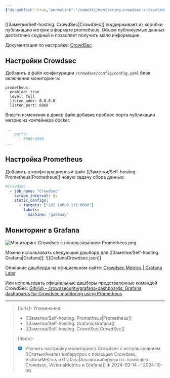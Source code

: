 ```yaml
---
{"dg-publish":true,"permalink":"/zametki/monitoring-crowdsec-s-ispolzovaniem-prometheus/","created":"2024-09-14 01:20","updated":"2024-10-06T19:33:04+03:00"}
---
```


[[Заметки/Self-hosting. CrowdSec\|CrowdSec]] поддерживает из коробки публикацию метрик в формате prometheus. Объем публикуемых данных достаточно скудный и позволяет получить мало информации.

Документация по настройке: [CrowdSec](https://docs.crowdsec.net/docs/observability/prometheus/)
## Настройки Crowdsec

Добавить в файл конфигурации `/crowdsec/config/config.yaml` блок включения мониторинга:
```
prometheus:
  enabled: true
  level: full
  listen_addr: 0.0.0.0
  listen_port: 6060
```

Внести изменения в докер файл добавив проброс порта публикации метрик из контейнера docker.

```yaml
...
    ports:
      - 6060:6060
...
```

## Настройка Prometheus

Добавить в конфигурационный файл [[Заметки/Self-hosting. Prometheus\|Prometheus]] новую задачу сбора данных:
```yaml
#Crowdsec
  - job_name: "Crowdsec"
    scrape_interval: 5s
    static_configs:
      - targets: ["192.168.0.131:6060"]
        labels:
          machine: 'gateway'
```

## Мониторинг в Grafana

![Мониторинг Crowdsec с использованием Prometheus.png](/img/user/%D0%98%D1%81%D1%85%D0%BE%D0%B4%D0%BD%D0%B8%D0%BA%D0%B8/%D0%9C%D0%BE%D0%BD%D0%B8%D1%82%D0%BE%D1%80%D0%B8%D0%BD%D0%B3%20Crowdsec%20%D1%81%20%D0%B8%D1%81%D0%BF%D0%BE%D0%BB%D1%8C%D0%B7%D0%BE%D0%B2%D0%B0%D0%BD%D0%B8%D0%B5%D0%BC%20Prometheus.png)

Можно использовать следующий дашборд для [[Заметки/Self-hosting. Grafana\|Grafana]]:
![[GrafanaCrowdsec.json]]

Описание дашборда на официальном сайте: [Crowdsec Metrics | Grafana Labs](https://grafana.com/grafana/dashboards/21419-crowdsec/)

Или использовать официальные дашборы представленные командой CrowdSec: [GitHub - crowdsecurity/grafana-dashboards: Grafana dashboards for Crowdsec monitoring using Prometheus](https://github.com/crowdsecurity/grafana-dashboards)

---
> [!urls]- Упоминания:
> - [[Заметки/Self-hosting. Prometheus\|Prometheus]]
> - [[Заметки/Self-hosting. Grafana\|Grafana]]
> - [[Заметки/Self-hosting. CrowdSec\|CrowdSec]]

> [!todo]-
> - [x] Изучить настройку мониторинга Crowdsec с использованием [[Статьи/Анализ киберугроз с помощью Crowdsec, VictoriaMetrics и Grafana\|Анализ киберугроз с помощью Crowdsec, VictoriaMetrics и Grafana]] ➕ 2024-09-14 ✅ 2024-10-06
